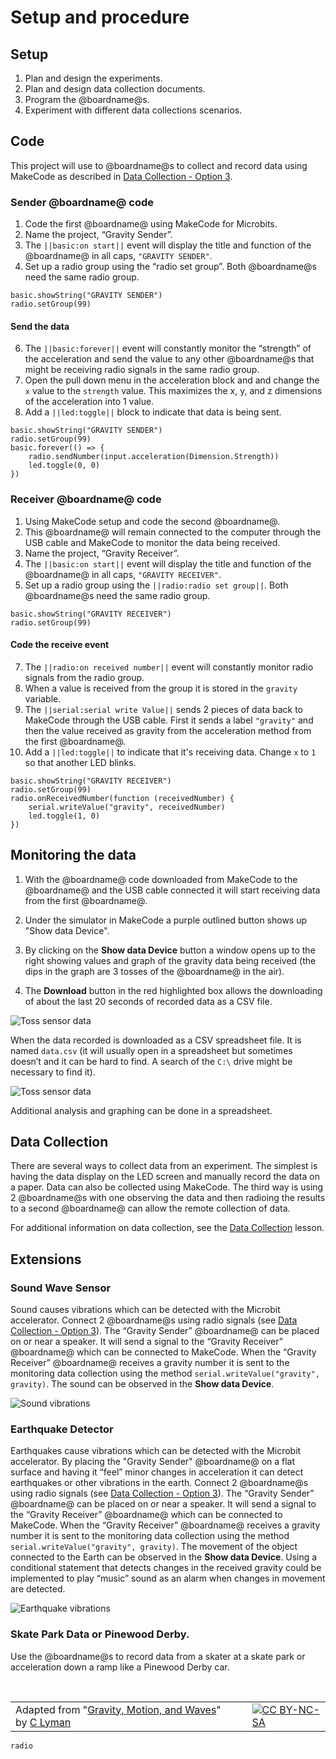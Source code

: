 # Setup and procedure

## Setup

1. Plan and design the experiments.
2. Plan and design data collection documents.
3. Program the @boardname@s.
4. Experiment with different data collections scenarios. 

## Code

This project will use to @boardname@s to collect and record data using MakeCode as described in [Data Collection - Option 3](/courses/ucp-science/data-collection/setup-procedure).

### Sender @boardname@ code

1. Code the first @boardname@ using MakeCode for Microbits.
2. Name the project, “Gravity Sender”.
3. The ``||basic:on start||`` event will display the title and function of the @boardname@ in all caps, `"GRAVITY SENDER"`.
5. Set up a radio group using the “radio set group”. Both @boardname@s need the same radio group.

```blocks
basic.showString("GRAVITY SENDER")
radio.setGroup(99)
```
#### Send the data

6. The ``||basic:forever||`` event will constantly monitor the “strength” of the acceleration and send the value to any other @boardname@s that might be receiving radio signals in the same radio group.
7. Open the pull down menu in the acceleration block and and change the ``x`` value to the ``strength`` value. This maximizes the x, y, and z dimensions of the acceleration into 1 value.
8. Add a ``||led:toggle||`` block to indicate that data is being sent.

```blocks 
basic.showString("GRAVITY SENDER")
radio.setGroup(99)
basic.forever(() => {
    radio.sendNumber(input.acceleration(Dimension.Strength))
    led.toggle(0, 0)
})
```

### Receiver @boardname@ code

1. Using MakeCode setup and code the second @boardname@.
2. This @boardname@ will remain connected to the computer through the USB cable and MakeCode to monitor the data being received.
3. Name the project, “Gravity Receiver”.
4. The ``||basic:on start||`` event will display the title and function of the @boardname@ in all caps, `"GRAVITY RECEIVER"`.
6. Set up a radio group using the ``||radio:radio set group||``. Both @boardname@s need the same radio group.

```blocks 
basic.showString("GRAVITY RECEIVER")
radio.setGroup(99)
```

#### Code the receive event

7. The ``||radio:on received number||`` event will constantly monitor radio signals from the radio group.
8. When a value is received from the group it is stored in the ``gravity`` variable.
9. The ``||serial:serial write Value||`` sends 2 pieces of data back to MakeCode through the USB cable. First it sends a label `"gravity"` and then the value received as gravity from the acceleration method from the first @boardname@. 
10. Add a ``||led:toggle||`` to indicate that it's receiving data. Change ``x`` to `1` so that another LED blinks.

```blocks
basic.showString("GRAVITY RECEIVER")
radio.setGroup(99)
radio.onReceivedNumber(function (receivedNumber) {
    serial.writeValue("gravity", receivedNumber)
    led.toggle(1, 0)
})
```

## Monitoring the data

1. With the @boardname@ code downloaded from MakeCode to the @boardname@ and the USB cable connected it will start receiving data from the first @boardname@.
2. Under the simulator in MakeCode a purple outlined button shows up "Show data Device".
 
3. By clicking on the **Show data Device** button a window opens up to the right showing values and graph of the gravity data being received (the dips in the graph are 3 tosses of the @boardname@ in the air).
 
4. The **Download** button in the red highlighted box allows the downloading of about the last 20 seconds of recorded data as a CSV file.

![Toss sensor data](/static/courses/ucp-science/gravity/toss.png)
 
When the data recorded is downloaded as a CSV spreadsheet file. It is named ``data.csv`` (it will usually open in a spreadsheet but sometimes doesn’t and it can be hard to find. A search of the ``C:\`` drive might be necessary to find it).

![Toss sensor data](/static/courses/ucp-science/gravity/export.png)

Additional analysis and graphing can be done in a spreadsheet.

## Data Collection

There are several ways to collect data from an experiment. The simplest is having the data display on the LED screen and manually record the data on a paper. Data can also be collected using MakeCode. The third way is using 2 @boardname@s with one observing the data and then radioing the results to a second @boardname@ can allow the remote collection of data. 

For additional information on data collection, see the [Data Collection](/courses/ucp-science/data-collection) lesson.

## Extensions

### Sound Wave Sensor

Sound causes vibrations which can be detected with the Microbit accelerator. Connect 2 @boardname@s using radio signals (see [Data Collection - Option 3](/courses/ucp-science/data-collection/setup-procedure)). The “Gravity Sender” @boardname@ can be placed on or near a speaker. It will send a signal to the “Gravity Receiver” @boardname@ which can be connected to MakeCode. When the “Gravity Receiver” @boardname@ receives a gravity number it is sent to the monitoring data collection using the method ``serial.writeValue("gravity", gravity)``. The sound can be observed in the **Show data Device**. 

![Sound vibrations](/static/courses/ucp-science/gravity/soundvibrations.png)

### Earthquake Detector

Earthquakes cause vibrations which can be detected with the Microbit accelerator. By placing the "Gravity Sender" @boardname@ on a flat surface and having it “feel” minor changes in acceleration it can detect earthquakes or other vibrations in the earth. Connect 2 @boardname@s using radio signals (see [Data Collection - Option 3](/courses/ucp-science/data-collection/setup-procedure)). The “Gravity Sender” @boardname@ can be placed on or near a speaker. It will send a signal to the “Gravity Receiver” @boardname@ which can be connected to MakeCode. When the “Gravity Receiver” @boardname@ receives a gravity number it is sent to the monitoring data collection using the method ``serial.writeValue("gravity", gravity)``. The movement of the object connected to the Earth can be observed in the **Show data Device**. Using a conditional statement that detects changes in the received gravity could be implemented to play “music” sound as an alarm when changes in movement are detected.

![Earthquake vibrations](/static/courses/ucp-science/gravity/earthquake.png)

### Skate Park Data or Pinewood Derby. 

Use the @boardname@s to record data from a skater at a skate park or acceleration down a ramp like a Pinewood Derby car. 

<br/>

| | | |
|-|-|-|
| Adapted from "[Gravity, Motion, and Waves](https://drive.google.com/open?id=1Z8S-W3n1jX6drC8ALj8Wh1Rjc0CyP0Afs3acnIjDYes)" by [C Lyman](http://utahcoding.org) | | [![CC BY-NC-SA](https://licensebuttons.net/l/by-nc-sa/4.0/80x15.png)](https://creativecommons.org/licenses/by-nc-sa/4.0/) |

```package
radio
```